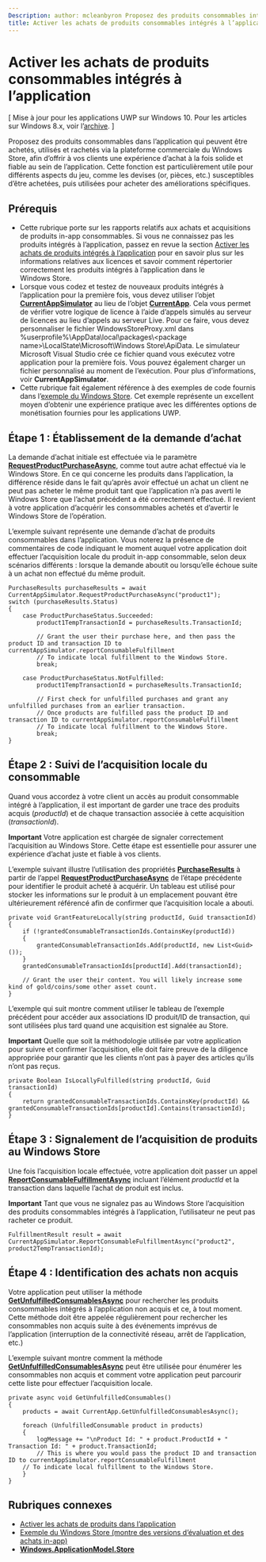 ```yaml
---
Description: author: mcleanbyron Proposez des produits consommables intégrés à l’application (qui peuvent être achetés, utilisés et rachetés) via la plateforme commerciale du Windows Store, afin d’offrir à vos clients une expérience d’achat à la fois solide et fiable.
title: Activer les achats de produits consommables intégrés à l’application ms.assetid &#58; F79EE369-ACFC-4156-AF6A-72D1C7D3BDA4 keywords: offre dans l’application keywords: consommable keywords: achat dans l’application keywords: produit intégré à l’application keywords: prise en charge in-app keywords: exemple de code d’achat dans l’application keywords: exemple de code d’offre dans l’application
---
```


# Activer les achats de produits consommables intégrés à l’application


\[ Mise à jour pour les applications UWP sur Windows 10. Pour les articles sur Windows 8.x, voir l’[archive](http://go.microsoft.com/fwlink/p/?linkid=619132). \]

Proposez des produits consommables dans l’application qui peuvent être achetés, utilisés et rachetés via la plateforme commerciale du Windows Store, afin d’offrir à vos clients une expérience d’achat à la fois solide et fiable au sein de l’application. Cette fonction est particulièrement utile pour différents aspects du jeu, comme les devises (or, pièces, etc.) susceptibles d’être achetées, puis utilisées pour acheter des améliorations spécifiques.

## Prérequis

-   Cette rubrique porte sur les rapports relatifs aux achats et acquisitions de produits in-app consommables. Si vous ne connaissez pas les produits intégrés à l’application, passez en revue la section [Activer les achats de produits intégrés à l’application](enable-in-app-product-purchases.md) pour en savoir plus sur les informations relatives aux licences et savoir comment répertorier correctement les produits intégrés à l’application dans le Windows Store.
-   Lorsque vous codez et testez de nouveaux produits intégrés à l’application pour la première fois, vous devez utiliser l’objet [**CurrentAppSimulator**](https://msdn.microsoft.com/library/windows/apps/hh779766) au lieu de l’objet [**CurrentApp**](https://msdn.microsoft.com/library/windows/apps/hh779765). Cela vous permet de vérifier votre logique de licence à l’aide d’appels simulés au serveur de licences au lieu d’appels au serveur Live. Pour ce faire, vous devez personnaliser le fichier WindowsStoreProxy.xml dans %userprofile%\\AppData\\local\\packages\\&lt;package name&gt;\\LocalState\\Microsoft\\Windows Store\\ApiData. Le simulateur Microsoft Visual Studio crée ce fichier quand vous exécutez votre application pour la première fois. Vous pouvez également charger un fichier personnalisé au moment de l’exécution. Pour plus d’informations, voir **CurrentAppSimulator**.
-   Cette rubrique fait également référence à des exemples de code fournis dans l’[exemple du Windows Store](http://go.microsoft.com/fwlink/p/?LinkID=627610). Cet exemple représente un excellent moyen d’obtenir une expérience pratique avec les différentes options de monétisation fournies pour les applications UWP.

## Étape 1 : Établissement de la demande d’achat

La demande d’achat initiale est effectuée via le paramètre [**RequestProductPurchaseAsync**](https://msdn.microsoft.com/library/windows/apps/dn263381), comme tout autre achat effectué via le Windows Store. En ce qui concerne les produits dans l’application, la différence réside dans le fait qu’après avoir effectué un achat un client ne peut pas acheter le même produit tant que l’application n’a pas averti le Windows Store que l’achat précédent a été correctement effectué. Il revient à votre application d’acquérir les consommables achetés et d’avertir le Windows Store de l’opération.

L’exemple suivant représente une demande d’achat de produits consommables dans l’application. Vous noterez la présence de commentaires de code indiquant le moment auquel votre application doit effectuer l’acquisition locale du produit in-app consommable, selon deux scénarios différents : lorsque la demande aboutit ou lorsqu’elle échoue suite à un achat non effectué du même produit.

```CSharp
PurchaseResults purchaseResults = await CurrentAppSimulator.RequestProductPurchaseAsync("product1");
switch (purchaseResults.Status)
{
    case ProductPurchaseStatus.Succeeded:
        product1TempTransactionId = purchaseResults.TransactionId;

        // Grant the user their purchase here, and then pass the product ID and transaction ID to currentAppSimulator.reportConsumableFulfillment
        // To indicate local fulfillment to the Windows Store.
        break;

    case ProductPurchaseStatus.NotFulfilled:
        product1TempTransactionId = purchaseResults.TransactionId;

        // First check for unfulfilled purchases and grant any unfulfilled purchases from an earlier transaction.
        // Once products are fulfilled pass the product ID and transaction ID to currentAppSimulator.reportConsumableFulfillment
        // To indicate local fulfillment to the Windows Store.
        break;
}
```

## Étape 2 : Suivi de l’acquisition locale du consommable

Quand vous accordez à votre client un accès au produit consommable intégré à l’application, il est important de garder une trace des produits acquis (*productId*) et de chaque transaction associée à cette acquisition (*transactionId*).

**Important** Votre application est chargée de signaler correctement l’acquisition au Windows Store. Cette étape est essentielle pour assurer une expérience d’achat juste et fiable à vos clients.

L’exemple suivant illustre l’utilisation des propriétés [**PurchaseResults**](https://msdn.microsoft.com/library/windows/apps/dn263392) à partir de l’appel [**RequestProductPurchaseAsync**](https://msdn.microsoft.com/library/windows/apps/dn263381) de l’étape précédente pour identifier le produit acheté à acquérir. Un tableau est utilisé pour stocker les informations sur le produit à un emplacement pouvant être ultérieurement référencé afin de confirmer que l’acquisition locale a abouti.

```CSharp
private void GrantFeatureLocally(string productId, Guid transactionId)
{
    if (!grantedConsumableTransactionIds.ContainsKey(productId))
    {
        grantedConsumableTransactionIds.Add(productId, new List<Guid>());
    }
    grantedConsumableTransactionIds[productId].Add(transactionId);

    // Grant the user their content. You will likely increase some kind of gold/coins/some other asset count.
}
```

L’exemple qui suit montre comment utiliser le tableau de l’exemple précédent pour accéder aux associations ID produit/ID de transaction, qui sont utilisées plus tard quand une acquisition est signalée au Store.

**Important** Quelle que soit la méthodologie utilisée par votre application pour suivre et confirmer l’acquisition, elle doit faire preuve de la diligence appropriée pour garantir que les clients n’ont pas à payer des articles qu’ils n’ont pas reçus.

```CSharp
private Boolean IsLocallyFulfilled(string productId, Guid transactionId)
{
    return grantedConsumableTransactionIds.ContainsKey(productId) && grantedConsumableTransactionIds[productId].Contains(transactionId);
}
```

## Étape 3 : Signalement de l’acquisition de produits au Windows Store

Une fois l’acquisition locale effectuée, votre application doit passer un appel [**ReportConsumableFulfillmentAsync**](https://msdn.microsoft.com/library/windows/apps/dn263380) incluant l’élément *productId* et la transaction dans laquelle l’achat de produit est inclus.

**Important** Tant que vous ne signalez pas au Windows Store l’acquisition des produits consommables intégrés à l’application, l’utilisateur ne peut pas racheter ce produit.

```CSharp
FulfillmentResult result = await CurrentAppSimulator.ReportConsumableFulfillmentAsync("product2", product2TempTransactionId);
```

## Étape 4 : Identification des achats non acquis

Votre application peut utiliser la méthode [**GetUnfulfilledConsumablesAsync**](https://msdn.microsoft.com/library/windows/apps/dn263379) pour rechercher les produits consommables intégrés à l’application non acquis et ce, à tout moment. Cette méthode doit être appelée régulièrement pour rechercher les consommables non acquis suite à des événements imprévus de l’application (interruption de la connectivité réseau, arrêt de l’application, etc.)

L’exemple suivant montre comment la méthode [**GetUnfulfilledConsumablesAsync**](https://msdn.microsoft.com/library/windows/apps/dn263379) peut être utilisée pour énumérer les consommables non acquis et comment votre application peut parcourir cette liste pour effectuer l’acquisition locale.

```CSharp
private async void GetUnfulfilledConsumables()
{
    products = await CurrentApp.GetUnfulfilledConsumablesAsync();

    foreach (UnfulfilledConsumable product in products)
    {
        logMessage += "\nProduct Id: " + product.ProductId + " Transaction Id: " + product.TransactionId;
        // This is where you would pass the product ID and transaction ID to currentAppSimulator.reportConsumableFulfillment
    // To indicate local fulfillment to the Windows Store.
    }
}
```

## Rubriques connexes

* [Activer les achats de produits dans l’application](enable-in-app-product-purchases.md)
* [Exemple du Windows Store (montre des versions d’évaluation et des achats in-app)](http://go.microsoft.com/fwlink/p/?LinkID=627610)
* [**Windows.ApplicationModel.Store**](https://msdn.microsoft.com/library/windows/apps/br225197)
 

 






<!--HONumber=May16_HO2-->


